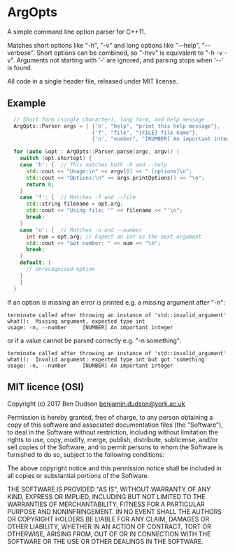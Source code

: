 ArgOpts
=======

A simple command line option parser for C++11. 

Matches short options like "-h", "-v" and long options like "--help", "--verbose".
Short options can be combined, so "-hvv" is equivalent to "-h -v -v".
Arguments not starting with '-' are ignored, and parsing stops when '--' is found.

All code in a single header file, released under MIT license.

Example
-------

```C++
  // Short form (single character), long form, and help message
  ArgOpts::Parser args = { {'h', "help", "print this help message"},
                           {'f', "file", "[FILE] file name"},
                           {'n', "number", "[NUMBER] An important integer"}};

  for (auto &opt : ArgOpts::Parser.parse(argc, argv)) {
    switch (opt.shortopt) {
    case 'h': {  // This matches both -h and --help
      std::cout << "Usage:\n" << argv[0] << " [options]\n";
      std::cout << "Options:\n" << args.printOptions() << "\n";
      return 0;
    }
    case 'f': {  // Matches -f and --file
      std::string filename = opt.arg;
      std::cout << "Using file: '" << filename << "'\n";
      break;
    }
    case 'n': {  // Matches -n and --number
      int num = opt.arg; // Expect an int as the next argument
      std::cout << "Got number: " << num << "\n";
      break;
    }
    default: {
      // Unrecognised option
    }
    }
  }
```

If an option is missing an error is printed e.g. a missing argument after "-n":

    terminate called after throwing an instance of 'std::invalid_argument'
    what():  Missing argument, expected type int
    usage: -n, --number		[NUMBER] An important integer

or if a value cannot be parsed correctly e.g. "-n something":

    terminate called after throwing an instance of 'std::invalid_argument'
    what():  Invalid argument: expected type int but got 'something'
    usage: -n, --number		[NUMBER] An important integer


MIT licence (OSI)
-----------------

Copyright (c) 2017 Ben Dudson <benjamin.dudson@york.ac.uk>

Permission is hereby granted, free of charge, to any person obtaining a copy
of this software and associated documentation files (the "Software"), to deal
in the Software without restriction, including without limitation the rights
to use, copy, modify, merge, publish, distribute, sublicense, and/or sell
copies of the Software, and to permit persons to whom the Software is
furnished to do so, subject to the following conditions:

The above copyright notice and this permission notice shall be included in all
copies or substantial portions of the Software.

THE SOFTWARE IS PROVIDED "AS IS", WITHOUT WARRANTY OF ANY KIND, EXPRESS OR
IMPLIED, INCLUDING BUT NOT LIMITED TO THE WARRANTIES OF MERCHANTABILITY,
FITNESS FOR A PARTICULAR PURPOSE AND NONINFRINGEMENT. IN NO EVENT SHALL THE
AUTHORS OR COPYRIGHT HOLDERS BE LIABLE FOR ANY CLAIM, DAMAGES OR OTHER
LIABILITY, WHETHER IN AN ACTION OF CONTRACT, TORT OR OTHERWISE, ARISING FROM,
OUT OF OR IN CONNECTION WITH THE SOFTWARE OR THE USE OR OTHER DEALINGS IN THE
SOFTWARE.
